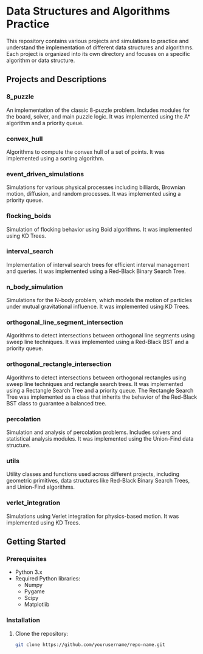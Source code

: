 # Data Structures and Algorithms Practice

This repository contains various projects and simulations to practice and understand the implementation of different data structures and algorithms. Each project is organized into its own directory and focuses on a specific algorithm or data structure.

## Projects and Descriptions

### 8_puzzle
An implementation of the classic 8-puzzle problem. Includes modules for the board, solver, and main puzzle logic. It was implemented using the A* algorithm and a priority queue.

### convex_hull
Algorithms to compute the convex hull of a set of points. It was implemented using a sorting algorithm.

### event_driven_simulations
Simulations for various physical processes including billiards, Brownian motion, diffusion, and random processes. It was implemented using a priority queue.

### flocking_boids
Simulation of flocking behavior using Boid algorithms. It was implemented using KD Trees.

### interval_search
Implementation of interval search trees for efficient interval management and queries. It was implemented using a Red-Black Binary Search Tree.

### n_body_simulation
Simulations for the N-body problem, which models the motion of particles under mutual gravitational influence. It was implemented using KD Trees.

### orthogonal_line_segment_intersection
Algorithms to detect intersections between orthogonal line segments using sweep line techniques. It was implemented using a Red-Black BST and a priority queue.

### orthogonal_rectangle_intersection
Algorithms to detect intersections between orthogonal rectangles using sweep line techniques and rectangle search trees. It was implemented using a Rectangle Search Tree and a priority queue. The Rectangle Search Tree was implemented as a class that inherits the behavior of the Red-Black BST class to guarantee a balanced tree.

### percolation
Simulation and analysis of percolation problems. Includes solvers and statistical analysis modules. It was implemented using the Union-Find data structure.

### utils
Utility classes and functions used across different projects, including geometric primitives, data structures like Red-Black Binary Search Trees, and Union-Find algorithms.

### verlet_integration
Simulations using Verlet integration for physics-based motion. It was implemented using KD Trees.


## Getting Started

### Prerequisites
- Python 3.x
- Required Python libraries:
  - Numpy
  - Pygame
  - Scipy
  - Matplotlib

### Installation
1. Clone the repository:
   ```sh
   git clone https://github.com/yourusername/repo-name.git

